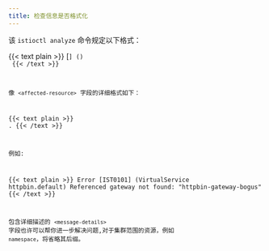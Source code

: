 ```yaml
---
title: 检查信息是否格式化
---
```


该 `istioctl analyze` 命令规定以下格式：

{{< text plain >}}
<level> [<code>] (<affected-resource>) <message-details>
{{< /text >}}

像 `<affected-resource>` 字段的详细格式如下：

{{< text plain >}}
<resource-kind> <resource-name>.<resource-namespace>
{{< /text >}}

例如:

{{< text plain >}}
Error [IST0101] (VirtualService httpbin.default) Referenced gateway not found: "httpbin-gateway-bogus"
{{< /text >}}

包含详细描述的 `<message-details>` 字段也许可以帮你进一步解决问题,对于集群范围的资源，例如 `namespace`，将省略其后缀。
